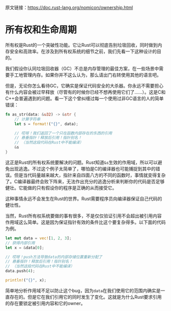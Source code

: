 原文链接：<https://doc.rust-lang.org/nomicon/ownership.html>

# 所有权和生命周期

所有权是Rust的一个突破性功能。它让Rust可以彻底告别垃圾回收，同时做到内存安全和高效率。在涉及到所有权系统的细节之前，我们先看一下这种设计的目的。

我们假设你认同垃圾回收器（GC）不总是内存管理的最佳方案，在一些场景中需要手工地管理内存。如果你并不这么认为，那么请出门右转使用其他的语言吧。

但是，无论你怎么看待GC，它确实是保证代码安全的大杀器。你永远不需要担心有什么内容会被过早释放（尽管有的时候你已经不想再使用它们了……）。这是C和C++会普遍遇到的问题。看一下这个曾纠缠过每一个使用过非GC语言的人的简单错误：

```rust
fn as_str(data: &u32) -> &str {
    // 计算字符串
    let s = format!("{}", data);

    // 哎呀！我们返回了一个只在函数内部存在的东西的引用
    // 悬垂指针！释放后引用！指针别名！
    // （当然这段代码在Rust中不能编译）
    &s
}
```

这正是Rust的所有权系统要解决的问题。Rust知道`&s`生效的作用域，所以可以避免出现逃逸。不过这个例子太简单了，哪怕是C的编译器也可能捕捉到其中的错误。但是当代码量越来越大，指针来自四面八方的不同的函数时，事情就变得复杂了。C编译器最终会败下阵来，无法作出充分的逃逸分析来判断你的代码是否足够健壮。它能做的只有假设你的程序是正确的从而接受它。

这种事情永远不会发生在Rust的世界。Rust需要程序员向编译器保证自己代码的健壮性。

当然，Rust所有权系统要做的事有很多，不是仅仅验证引用不会超出被引用内容作用域这么简单。这是因为保证指针有效的条件比这个要复杂得多。以下面的代码为例。

```rust
let mut data = vec![1, 2, 3];
// 获得内部引用
let x = &data[0];

// 哎呀！push方法导致data的内部存储位置重新分配了
// 悬垂指针！释放后引用！指针别名！
// （当然这段代码在Rust中不能编译）
data.push(4);

println!("{}", x);
```

简单地分析作用域不足以防止这个bug，因为`data`在我们使用它的范围内确实是一直存在的。但是它在我们引用它的同时发生了变化。这就是为什么Rust要求引用的存在要锁定被引用内容和它的owner。